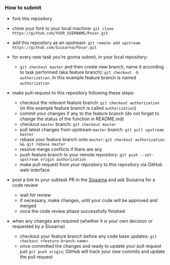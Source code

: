 ### How to submit
- fork this repository
- clone your fork to your local machine: `git clone https://github.com/YOUR_USERNAME/Povar.git`
- add this repository as an upstream: `git remote add upstream https://github.com/Siusarna/Povar.git`
- for every new task you're gonna submit, in your local repository:
  - `git checkout master` and then create new branch, name it according to task performed (aka feature branch): `git checkout -b authorization`. In this example feature branch is named `authorization`

- make pull-request to this repository following these steps:
  - checkout the relevant feature branch: `git checkout authorization` (in this example feature branch is called `authorization`)
  - commit your changes if any to the feature branch (do not forget to change the status of the function in README.md)
  - checkout `master` branch: `git checkout master`
  - pull latest changes from upstream `master` branch: `git pull upstream master`
  - rebase your feature branch onto `master`: `git checkout authorization && git rebase master`
  - resolve merge conflicts if there are any
  - push feature branch to your remote repository: `git push --set-upstream origin authorization`
  - make pull-request from your repository to this repository via GitHub web-interface
- post a link to your subtask PR in the
     [Siusarna](https://t.me/Siusarna)
     and ask Siusarna for a code review
     * wait for review
     * if necessary, make changes, until your code will be approved and merged
     * once the code review phase successfully finished
 
- when any changes are required (whether it si your own decision or requested by a Siusarna)
  * checkout your feature branch before any code base updates: `git checkout <feature-branch-name>`
  * once committed the changes and ready to update your pull request just `git push origin`;
    GitHub will track your new commits and update the pull request
     
